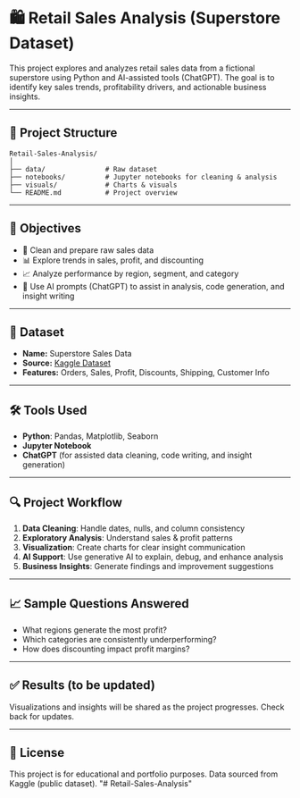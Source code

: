 # 🛍️ Retail Sales Analysis (Superstore Dataset)

This project explores and analyzes retail sales data from a fictional superstore using Python and AI-assisted tools (ChatGPT). The goal is to identify key sales trends, profitability drivers, and actionable business insights.

---

## 📁 Project Structure

```
Retail-Sales-Analysis/
│
├── data/               # Raw dataset
├── notebooks/          # Jupyter notebooks for cleaning & analysis
├── visuals/            # Charts & visuals
└── README.md           # Project overview
```

---

## 📌 Objectives

- 🧼 Clean and prepare raw sales data  
- 📊 Explore trends in sales, profit, and discounting  
- 📈 Analyze performance by region, segment, and category  
- 🧠 Use AI prompts (ChatGPT) to assist in analysis, code generation, and insight writing

---

## 🧪 Dataset

- **Name:** Superstore Sales Data  
- **Source:** [Kaggle Dataset](https://www.kaggle.com/datasets/vivek468/superstore-dataset-final)  
- **Features:** Orders, Sales, Profit, Discounts, Shipping, Customer Info

---

## 🛠️ Tools Used

- **Python**: Pandas, Matplotlib, Seaborn  
- **Jupyter Notebook**  
- **ChatGPT** (for assisted data cleaning, code writing, and insight generation)

---

## 🔍 Project Workflow

1. **Data Cleaning**: Handle dates, nulls, and column consistency  
2. **Exploratory Analysis**: Understand sales & profit patterns  
3. **Visualization**: Create charts for clear insight communication  
4. **AI Support**: Use generative AI to explain, debug, and enhance analysis  
5. **Business Insights**: Generate findings and improvement suggestions

---

## 📈 Sample Questions Answered

- What regions generate the most profit?
- Which categories are consistently underperforming?
- How does discounting impact profit margins?

---

## ✅ Results (to be updated)

Visualizations and insights will be shared as the project progresses. Check back for updates.

---

## 📌 License

This project is for educational and portfolio purposes. Data sourced from Kaggle (public dataset).
"# Retail-Sales-Analysis" 
